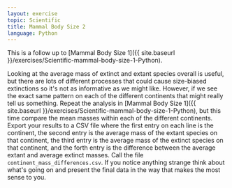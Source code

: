 ```yaml
---
layout: exercise
topic: Scientific
title: Mammal Body Size 2
language: Python
---
```


This is a follow up to
[Mammal Body Size 1]({{ site.baseurl }}/exercises/Scientific-mammal-body-size-1-Python).

Looking at the average mass of extinct and extant species overall is useful, but
there are lots of different processes that could cause size-biased extinctions
so it's not as informative as we might like.  However, if we see the exact same
pattern on each of the different continents that might really tell us
something. Repeat the analysis in
[Mammal Body Size 1]({{ site.baseurl }}/exercises/Scientific-mammal-body-size-1-Python), but this time compare the
mean masses within each of the different continents. Export your results to a
CSV file where the first entry on each line is the continent, the second entry
is the average mass of the extant species on that continent, the third entry is
the average mass of the extinct species on that continent, and the forth entry
is the difference between the average extant and average extinct masses. Call
the file `continent_mass_differences.csv`. If you notice anything
strange think about what's going on and present the final data in the way that
makes the most sense to you.
